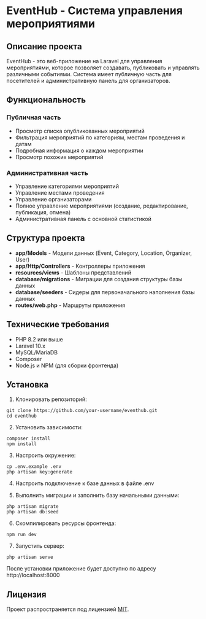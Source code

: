 # EventHub - Система управления мероприятиями

## Описание проекта

EventHub - это веб-приложение на Laravel для управления мероприятиями, которое позволяет создавать, публиковать и управлять различными событиями. Система имеет публичную часть для посетителей и административную панель для организаторов.

## Функциональность

### Публичная часть
- Просмотр списка опубликованных мероприятий
- Фильтрация мероприятий по категориям, местам проведения и датам
- Подробная информация о каждом мероприятии
- Просмотр похожих мероприятий

### Административная часть
- Управление категориями мероприятий
- Управление местами проведения
- Управление организаторами
- Полное управление мероприятиями (создание, редактирование, публикация, отмена)
- Административная панель с основной статистикой

## Структура проекта

- **app/Models** - Модели данных (Event, Category, Location, Organizer, User)
- **app/Http/Controllers** - Контроллеры приложения
- **resources/views** - Шаблоны представлений
- **database/migrations** - Миграции для создания структуры базы данных
- **database/seeders** - Сидеры для первоначального наполнения базы данных
- **routes/web.php** - Маршруты приложения

## Технические требования

- PHP 8.2 или выше
- Laravel 10.x
- MySQL/MariaDB
- Composer
- Node.js и NPM (для сборки фронтенда)

## Установка

1. Клонировать репозиторий:
```
git clone https://github.com/your-username/eventhub.git
cd eventhub
```

2. Установить зависимости:
```
composer install
npm install
```

3. Настроить окружение:
```
cp .env.example .env
php artisan key:generate
```

4. Настроить подключение к базе данных в файле .env

5. Выполнить миграции и заполнить базу начальными данными:
```
php artisan migrate
php artisan db:seed
```

6. Скомпилировать ресурсы фронтенда:
```
npm run dev
```

7. Запустить сервер:
```
php artisan serve
```

После установки приложение будет доступно по адресу http://localhost:8000

## Лицензия

Проект распространяется под лицензией [MIT](LICENSE).

